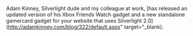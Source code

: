 Adam Kinney, Silverlight dude and my colleague at work, [has released an updated version of his Xbox Friends Watch gadget and a new standalone gamercard gadget for your website that uses Silverlight 2.0](http://adamkinney.com/blog/322/default.aspx" target="_blank).